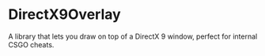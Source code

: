 # DirectX9Overlay
A library that lets you draw on top of a DirectX 9 window, perfect for internal CSGO cheats.
